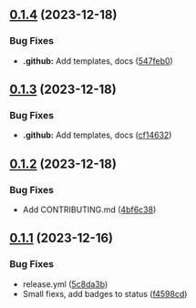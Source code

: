 ## [0.1.4](https://github.com/dutchakdev/markdown-links-action/compare/v0.1.3...v0.1.4) (2023-12-18)


### Bug Fixes

* **.github:** Add templates, docs ([547feb0](https://github.com/dutchakdev/markdown-links-action/commit/547feb0431cffd9a6773166e280f48762957c25f))

## [0.1.3](https://github.com/dutchakdev/markdown-links-action/compare/v0.1.2...v0.1.3) (2023-12-18)


### Bug Fixes

* **.github:** Add templates, docs ([cf14632](https://github.com/dutchakdev/markdown-links-action/commit/cf146326ab947566b07516bef9d9fe789fb20aa9))

## [0.1.2](https://github.com/dutchakdev/markdown-links-action/compare/v0.1.1...v0.1.2) (2023-12-18)


### Bug Fixes

* Add CONTRIBUTING.md ([4bf6c38](https://github.com/dutchakdev/markdown-links-action/commit/4bf6c3878eaf2b2b9b78e602c692313267c4020b))

## [0.1.1](https://github.com/dutchakdev/markdown-links-action/compare/v0.1.0...v0.1.1) (2023-12-16)


### Bug Fixes

* release.yml ([5c8da3b](https://github.com/dutchakdev/markdown-links-action/commit/5c8da3b647f0cc06a88b64e67f84c137c9938144))
* Small fiexs, add badges to status ([f4598cd](https://github.com/dutchakdev/markdown-links-action/commit/f4598cdb7430cfdfda961abc14efe26ddcfacc3d))
